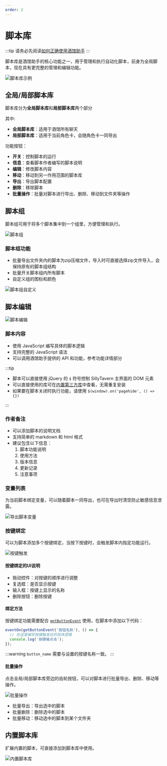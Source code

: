 ```yaml
---
order: 2
---
```


# 脚本库

:::tip
请务必先阅读[如何正确使用酒馆助手](/guide/基本用法/如何正确使用酒馆助手.md)
:::

脚本库是酒馆助手的核心功能之一，用于管理和执行自动化脚本，前身为全局脚本，现在具有更完整的管理和编辑功能。

![脚本库示例](/脚本库.png)

## 全局/局部脚本库

脚本库分为**全局脚本库**和**局部脚本库**两个部分

其中:

- **全局脚本库**：适用于酒馆所有聊天
- **局部脚本库**：适用于当前角色卡，会随角色卡一同导出

功能按钮：

- **开关**：控制脚本的运行
- **信息**：查看脚本作者编写的脚本说明
- **编辑**：修改脚本内容
- **移动**：移动到另一作用范围的脚本库
- **导出**：导出脚本配置
- **删除**：移除脚本
- **批量操作**：批量对脚本进行导出、删除、移动到文件夹等操作

## 脚本组

脚本组可用于将多个脚本集中到一个组里，方便管理和执行。

![脚本组](/脚本库文件夹.png)

### 脚本组功能

- 批量导出文件夹内的脚本为zip压缩文件，导入时可直接选择zip文件导入，会保持原有的脚本组结构
- 批量开关脚本组内所有脚本
- 自定义组的图标和颜色

![脚本组自定义](/脚本组自定义.png)

## 脚本编辑

![脚本编辑](/脚本编辑.png)

### 脚本内容

- 使用 JavaScript 编写具体的脚本逻辑
- 支持完整的 JavaScript 语法
- 可以调用酒馆助手提供的 API 和功能，参考功能详情部分

:::tip

- 脚本可以直接使用 jQuery 的 `$` 符号控制 SillyTavern 主界面的 DOM 元素
- 可以直接使用的库可在[内置第三方库](/guide/功能详情/其他辅助功能/内置第三方库)中查看，无需重复安装
- 如果要在脚本关闭时执行功能，请使用 `$(window).on('pagehide', () => {})`

:::

### 作者备注

- 可以添加脚本的说明文档
- 支持简单的 markdown 和 html 格式
- 建议包含以下信息：
  1. 脚本功能说明
  2. 使用方法
  3. 版本信息
  4. 更新记录
  5. 注意事项

### 变量列表

为当前脚本绑定变量，可以随着脚本一同导出，也可在导出时清空防止敏感信息泄露。

![导出脚本变量](/导出脚本变量.png)

### 按键绑定

可以为脚本添加多个按键绑定，当按下按键时，会触发脚本内指定功能运行。

![按键触发](/按键触发.jpg)

#### 按键绑定的UI说明

- 拖动控件：对按键的顺序进行调整
- 复选框：是否显示按键
- 输入框：按键上显示的名称
- 删除按钮：删除按键

#### 绑定方法

按键绑定功能需要配合 [`getButtonEvent`](/guide/功能详情/脚本功能) 使用，在脚本中添加以下代码：

```javascript
eventOn(getButtonEvent('按钮名称'), () => {
  // 在这里编写按键触发后的具体逻辑
  console.log('按键被点击');
});
```

:::warning
`button_name` 需要与设置的按键名称一致。
:::

#### 批量操作

点击全局/局部脚本库旁边的齿轮按钮，可以对脚本进行批量导出、删除、移动等操作。

![批量操作](/脚本库批量操作.png)

- 批量导出：导出选中的脚本
- 批量删除：删除选中的脚本
- 批量移动：移动选中的脚本到某个文件夹

## 内置脚本库

扩展内置的脚本，可直接添加到脚本库中使用。

![内置脚本库](/内置脚本库.jpg)
